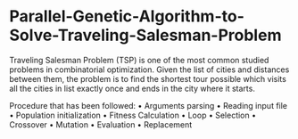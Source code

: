 # Parallel-Genetic-Algorithm-to-Solve-Traveling-Salesman-Problem
Traveling Salesman Problem (TSP) is one of the most common studied problems in combinatorial optimization. Given the list of cities and distances between them, the problem is to find the shortest tour possible which visits all the cities in list exactly once and ends in the city where it starts.

Procedure that has been followed:
• Arguments parsing
• Reading input file
• Population initialization
• Fitness Calculation
• Loop
  • Selection
  • Crossover
  • Mutation
  • Evaluation
  • Replacement
